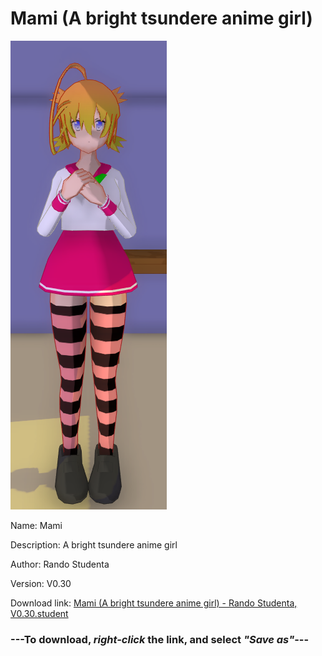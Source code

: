 # Mami (A bright tsundere anime girl)

<img src = "https://raw.githubusercontent.com/Arbiter1223/Daigaku-Gurashi-Custom-Students/master/Students/Files/Mami%20(A%20bright%20tsundere%20anime%20girl).png">

Name: Mami

Description: A bright tsundere anime girl

Author: Rando Studenta

Version: V0.30

Download link: <a href="https://raw.githubusercontent.com/Arbiter1223/Daigaku-Gurashi-Custom-Students/master/Students/Files/Mami%20(A%20bright%20tsundere%20anime%20girl)%20-%20Rando%20Studenta%2C%20V0.30.student">Mami (A bright tsundere anime girl) - Rando Studenta, V0.30.student</a>

### ---**To download, _right-click_ the link, and select _"Save as"_**---
